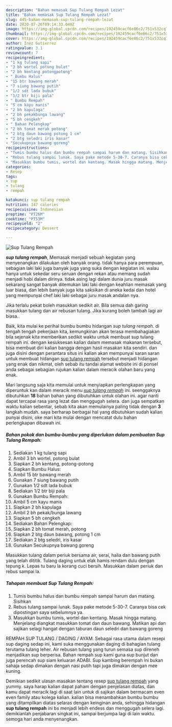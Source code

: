 ```yaml
---
description: "Bahan memasak Sup Tulang Rempah Lezat"
title: "Bahan memasak Sup Tulang Rempah Lezat"
slug: 445-bahan-memasak-sup-tulang-rempah-lezat
date: 2020-07-26T09:14:33.040Z
image: https://img-global.cpcdn.com/recipes/192459cacf6e86c2/751x532cq70/sup-tulang-rempah-foto-resep-utama.jpg
thumbnail: https://img-global.cpcdn.com/recipes/192459cacf6e86c2/751x532cq70/sup-tulang-rempah-foto-resep-utama.jpg
cover: https://img-global.cpcdn.com/recipes/192459cacf6e86c2/751x532cq70/sup-tulang-rempah-foto-resep-utama.jpg
author: Inez Gutierrez
ratingvalue: 3.1
reviewcount: 7
recipeingredient:
- "1 kg tulang sapi"
- "3 bh wortel potong bulat"
- "2 bh kentang potongpotong"
- " Bumbu Halus"
- "15 btr bawang merah"
- "7 siung bawang putih"
- "1/2 sdt lada bubuk"
- "1/2 btr biji pala"
- " Bumbu Rempah"
- "5 cm kayu manis"
- "2 bh kapulaga"
- "2 bh pekakbunga lawang"
- "5 bh cengkeh"
- " Bahan Pelengkap"
- "2 bh tomat merah potong"
- "2 btg daun bawang potong 1 cm"
- "2 btg seledri iris kasar"
- "Secukupnya bawang goreng"
recipeinstructions:
- "Tumis bumbu halus dan bumbu rempah sampai harum dan matang. Sisihkan"
- "Rebus tulang sampai lunak. Saya pake metode 5-30-7. Caranya bisa cek dipostingan saya sebelumnya ya."
- "Masukkan bumbu tumis, wortel dan kentang. Masak hingga matang. Menjelang diangkat masukkan tomat dan daun bawang. Matikan api dan sajikan selagi hangat dengan taburan daun seledri dan bawang goreng"
categories:
- Resep
tags:
- sup
- tulang
- rempah

katakunci: sup tulang rempah 
nutrition: 147 calories
recipecuisine: Indonesian
preptime: "PT26M"
cooktime: "PT53M"
recipeyield: "2"
recipecategory: Dessert

---
```



![Sup Tulang Rempah](https://img-global.cpcdn.com/recipes/192459cacf6e86c2/751x532cq70/sup-tulang-rempah-foto-resep-utama.jpg)

<b><i>sup tulang rempah</i></b>, Memasak menjadi sebuah kegiatan yang menyenangkan dilakukan oleh banyak orang. tidak hanya para perempuan, sebagian laki laki juga banyak juga yang suka dengan kegiatan ini. walau hanya untuk sekedar seru seruan dengan rekan atau memang sudah menjadi hobi dalam dirinya. tidak asing lagi dalam dunia juru masak sekarang sangat banyak ditemukan laki laki dengan keahlian memasak yang luar biasa, dan lebih banyak juga kita saksikan di aneka kedai dan hotel yang mempunyai chef laki laki sebagai juru masak andalan nya.

Jika terlalu pekat boleh masukkan sedikit air. Bila semua dah garing masukkan tulang dan air rebusan tulang. Jika kurang boleh tambah lagi air biasa..

Baik, kita mulai ke perihal bumbu bumbu hidangan <i>sup tulang rempah</i>. di tengah tengah pekerjaan kita, kemungkinan akan terasa membahagiakan bila sejenak kita memberikan sedikit waktu untuk membuat sup tulang rempah ini. dengan kesuksesan kalian dalam memasak makanan tersebut, bisa membuat diri kalian bangga dengan hasil masakan kita sendiri. dan juga disini dengan perantara situs ini kalian akan mempunyai saran saran untuk membuat hidangan <u>sup tulang rempah</u> tersebut menjadi hidangan yang enak dan nikmat, oleh sebab itu tandai alamat website ini di ponsel anda sebagai sebagian rujukan kalian dalam meracik olahan baru yang enak.


Mari langsung saja kita memulai untuk menyiapkan perlengkapan yang diperuntuk kan dalam meracik menu <u><i>sup tulang rempah</i></u> ini. seenggaknya dibutuhkan <b>18</b> bahan bahan yang dibutuhkan untuk olahan ini. agar nanti dapat tercapai rasa yang lezat dan menggugah selera. dan juga sempatkan waktu kalian sebentar, sebab kita akan memulainya paling tidak dengan <b>3</b> langkah mudah. saya berharap berbagai hal yang dibutuhkan sudah kalian punyai disini, oke mari kita mulai dengan mencatat dulu bahan perlengkapan dibawah ini.

<!--inarticleads1-->

##### Bahan pokok dan bumbu-bumbu yang diperlukan dalam pembuatan Sup Tulang Rempah:

1. Sediakan 1 kg tulang sapi
1. Ambil 3 bh wortel, potong bulat
1. Siapkan 2 bh kentang, potong-potong
1. Siapkan  Bumbu Halus:
1. Ambil 15 btr bawang merah
1. Gunakan 7 siung bawang putih
1. Gunakan 1/2 sdt lada bubuk
1. Sediakan 1/2 btr biji pala
1. Gunakan  Bumbu Rempah:
1. Ambil 5 cm kayu manis
1. Siapkan 2 bh kapulaga
1. Ambil 2 bh pekak/bunga lawang
1. Siapkan 5 bh cengkeh
1. Sediakan  Bahan Pelengkap:
1. Siapkan 2 bh tomat merah, potong
1. Siapkan 2 btg daun bawang, potong 1 cm
1. Sediakan 2 btg seledri, iris kasar
1. Gunakan Secukupnya bawang goreng


Masukkan tulang dalam periuk bersama air, serai, halia dan bawang putih yang telah dititik. Tulang daging untuk elak hamis rendam dulu dengan tepung k. Lepas tu baru la korang cuci bersih. Masukkan dalam periuk dan rebus sampai la. 

<!--inarticleads2-->

##### Tahapan membuat Sup Tulang Rempah:

1. Tumis bumbu halus dan bumbu rempah sampai harum dan matang. Sisihkan
1. Rebus tulang sampai lunak. Saya pake metode 5-30-7. Caranya bisa cek dipostingan saya sebelumnya ya.
1. Masukkan bumbu tumis, wortel dan kentang. Masak hingga matang. Menjelang diangkat masukkan tomat dan daun bawang. Matikan api dan sajikan selagi hangat dengan taburan daun seledri dan bawang goreng


REMPAH SUP TULANG / DAGING / AYAM. Sebagai rasa utama dalam resepi sup daging sedap ini, kami suka menggunakan daging di bahagian tulang terutama tulang leher. Air rebusan tulang yang turun semasa sup direneh menjadikan sup berperisa. Bahan rempah sup kami guna sup bunjut dan juga perencah sup siam keluaran ADABI. Sup kambing berempah ini bukan sahaja sedap dimakan dengan nasi putih tapi juga dimakan dengan mee kuning. 

Demikian sedikit ulasan masakan tentang resep <u>sup tulang rempah</u> yang yummy. saya harap kalian dapat paham dengan penjelasan diatas, dan kamu dapat meracik lagi di saat lain untuk di sajikan dalam bermacam even even family atau kolega kalian. kalian bisa menambahkan bumbu bumbu yang ditampilkan diatas selaras dengan keinginan anda, sehingga hidangan <b>sup tulang rempah</b> ini bs menjadi lebih endess dan menggugah selera lagi. demikianlah penjabaran singkat ini, sampai berjumpa lagi di lain waktu. semoga hari anda menyenangkan.
